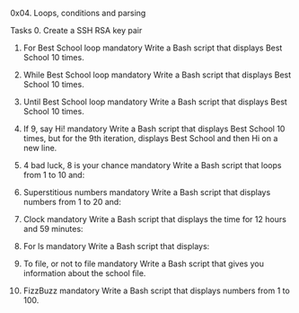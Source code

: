 0x04. Loops, conditions and parsing

Tasks
0. Create a SSH RSA key pair

1. For Best School loop
mandatory
Write a Bash script that displays Best School 10 times.

2. While Best School loop
mandatory
Write a Bash script that displays Best School 10 times.

3. Until Best School loop
mandatory
Write a Bash script that displays Best School 10 times.

4. If 9, say Hi!
mandatory
Write a Bash script that displays Best School 10 times, but for the 9th iteration, displays Best School and then Hi on a new line.

5. 4 bad luck, 8 is your chance
mandatory
Write a Bash script that loops from 1 to 10 and:

6. Superstitious numbers
mandatory
Write a Bash script that displays numbers from 1 to 20 and:

7. Clock
mandatory
Write a Bash script that displays the time for 12 hours and 59 minutes:

8. For ls
mandatory
Write a Bash script that displays:

9. To file, or not to file
mandatory
Write a Bash script that gives you information about the school file.

10. FizzBuzz
mandatory
Write a Bash script that displays numbers from 1 to 100.


